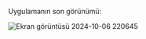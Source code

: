Uygulamanın son görünümü:

![Ekran görüntüsü 2024-10-06 220645](https://github.com/user-attachments/assets/77b5b613-0ae7-41c5-b39f-366af962cf9c)
